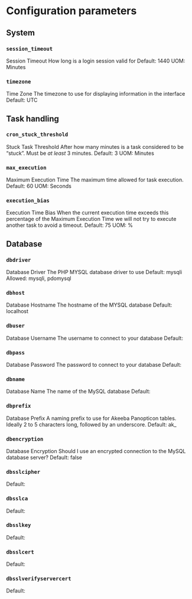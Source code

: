 # Configuration parameters

## System

### `session_timeout`
Session Timeout
How long is a login session valid for
Default: 1440
UOM: Minutes

### `timezone`
Time Zone
The timezone to use for displaying information in the interface
Default: UTC

## Task handling

### `cron_stuck_threshold`
Stuck Task Threshold
After how many minutes is a task considered to be “stuck”. Must be _at least_ 3 minutes.
Default: 3
UOM: Minutes

### `max_execution`
Maximum Execution Time
The maximum time allowed for task execution.
Default: 60
UOM: Seconds

### `execution_bias`
Execution Time Bias
When the current execution time exceeds this percentage of the Maximum Execution Time we will not try to execute another task to avoid a timeout. 
Default: 75
UOM: %

## Database

### `dbdriver`
Database Driver
The PHP MYSQL database driver to use
Default: mysqli
Allowed: mysqli, pdomysql

### `dbhost`
Database Hostname
The hostname of the MYSQL database
Default: localhost

### `dbuser`
Database Username
The username to connect to your database
Default:

### `dbpass`
Database Password
The password to connect to your database
Default:

### `dbname`
Database Name
The name of the MySQL database
Default:

### `dbprefix`
Database Prefix
A naming prefix to use for Akeeba Panopticon tables. Ideally 2 to 5 characters long, followed by an underscore.
Default: ak_

### `dbencryption`
Database Encryption
Should I use an encrypted connection to the MySQL database server? 
Default: false

### `dbsslcipher`

Default:

### `dbsslca`

Default:

### `dbsslkey`

Default:

### `dbsslcert`

Default:

### `dbsslverifyservercert`

Default: 

